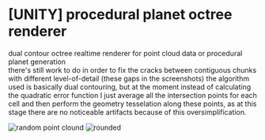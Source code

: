 # [UNITY] procedural planet octree renderer
dual contour octree realtime renderer for point cloud data or procedural planet generation  
there's still work to do in order to fix the cracks between contiguous chunks with different level-of-detail (these gaps in the screenshots)
the algorithm used is basically dual contouring, but at the moment instead of calculating the quadratic error function 
I just average all the intersection points for each cell and then perform the geometry tesselation along these points, as at this stage there are no noticeable artifacts because of this oversimplification.  

![random point clound](https://raw.githubusercontent.com/paolorussian/proceduralplanet/master/ss/ss_pointcloud.png)
![rounded](https://raw.githubusercontent.com/paolorussian/proceduralplanet/master/ss/ss_rounded.png)
